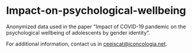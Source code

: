 # Impact-on-psychological-wellbeing
Anonymized data used in the paper "Impact of COVID-19 pandemic on the psychological wellbeing of adolescents by gender identity".

For additional information, contact us in ceeiscat@iconcologia.net.
